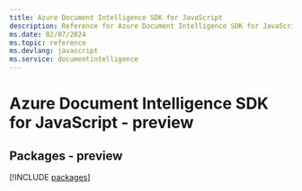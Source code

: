 ```yaml
---
title: Azure Document Intelligence SDK for JavaScript
description: Reference for Azure Document Intelligence SDK for JavaScript
ms.date: 02/07/2024
ms.topic: reference
ms.devlang: javascript
ms.service: documentintelligence
---
```

# Azure Document Intelligence SDK for JavaScript - preview
## Packages - preview
[!INCLUDE [packages](document-intelligence-index.md)]